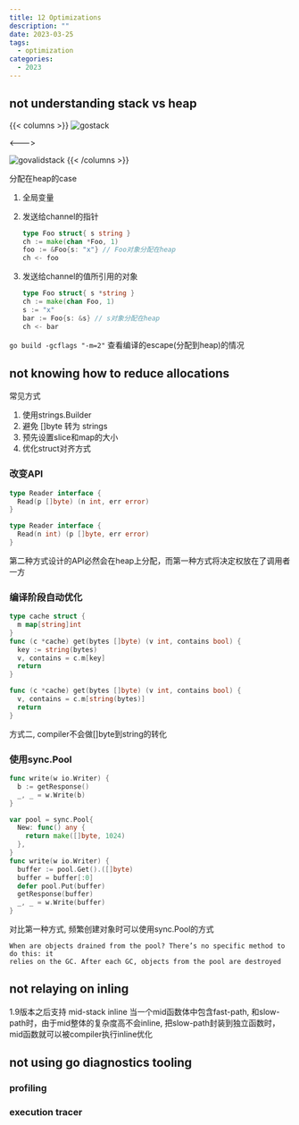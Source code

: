 ```yaml
---
title: 12 Optimizations
description: ""
date: 2023-03-25
tags:
  - optimization
categories:
  - 2023
---
```


## not understanding stack vs heap

{{< columns >}}
![gostack](/imgs/gostack.png)

<--->

![govalidstack](/imgs/govalidstack.png)
{{< /columns >}}

<!--more-->

分配在heap的case

1. 全局变量
2. 发送给channel的指针

   ```go
   type Foo struct{ s string }
   ch := make(chan *Foo, 1)
   foo := &Foo{s: "x"} // Foo对象分配在heap
   ch <- foo
   ```

3. 发送给channel的值所引用的对象

   ```go
   type Foo struct{ s *string }
   ch := make(chan Foo, 1)
   s := "x"
   bar := Foo{s: &s} // s对象分配在heap
   ch <- bar
   ```

`go build -gcflags "-m=2"` 查看编译的escape(分配到heap)的情况

## not knowing how to reduce allocations

常见方式

1. 使用strings.Builder
2. 避免 []byte 转为 strings
3. 预先设置slice和map的大小
4. 优化struct对齐方式

### 改变API

```go
type Reader interface {
  Read(p []byte) (n int, err error)
}
```

```go
type Reader interface {
  Read(n int) (p []byte, err error)
}
```

第二种方式设计的API必然会在heap上分配，而第一种方式将决定权放在了调用者一方

### 编译阶段自动优化

```go
type cache struct {
  m map[string]int
}
func (c *cache) get(bytes []byte) (v int, contains bool) {
  key := string(bytes)
  v, contains = c.m[key]
  return
}
```

```go
func (c *cache) get(bytes []byte) (v int, contains bool) {
  v, contains = c.m[string(bytes)]
  return
}
```

方式二, compiler不会做[]byte到string的转化

### 使用sync.Pool

```go
func write(w io.Writer) {
  b := getResponse()
  _, _ = w.Write(b)
}
```

```go
var pool = sync.Pool{
  New: func() any {
    return make([]byte, 1024)
  },
}
func write(w io.Writer) {
  buffer := pool.Get().([]byte)
  buffer = buffer[:0]
  defer pool.Put(buffer)
  getResponse(buffer)
  _, _ = w.Write(buffer)
}
```

对比第一种方式, 频繁创建对象时可以使用sync.Pool的方式

    When are objects drained from the pool? There’s no specific method to do this: it
    relies on the GC. After each GC, objects from the pool are destroyed
  
## not relaying on inling

1.9版本之后支持 mid-stack inline
当一个mid函数体中包含fast-path, 和slow-path时，由于mid整体的复杂度高不会inline,
把slow-path封装到独立函数时，mid函数就可以被compiler执行inline优化

## not using go diagnostics tooling

### profiling

### execution tracer
